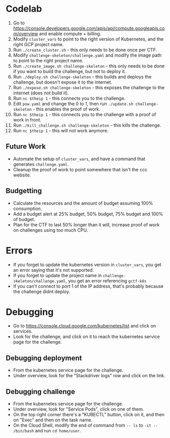 # Codelab

1. Go to https://console.developers.google.com/apis/api/compute.googleapis.com/overview and enable compute + billing.
1. Modify `cluster_vars` to point to the right version of Kubernetes, and the right GCP project name.
1. Run `./create_cluster.sh` - this only needs to be done once per CTF.
1. Modify `challenge-skeleton/challenge.yaml` and modify the image path to point to the right project name.
1. Run `./create_image.sh challenge-skeleton` - this only needs to be done if you want to build the challenge, but not to deploy it.
1. Run `./deploy.sh challenge-skeleton` - this builds and deploys the challenge, but doesn't expose it to the internet.
1. Run `./expose.sh challenge-skeleton` - this exposes the challenge to the internet (does not build it).
1. Run `nc $theip 1` - this connects you to the challenge.
1. Edit `pow.yaml` and change the 0 to 1, then run `./update.sh challenge-skeleton` - this enables the proof of work.
1. Run `nc $theip 1` - this connects you to the challenge with a proof of work in front.
1. Run `./kill_challenge.sh challenge-skeleton` - this kills the challenge.
1. Run `nc $theip 1` - this will not work anymore.

## Future Work
 - Automate the setup of `cluster_vars`, and have a command that generates `challenge.yaml`.
 - Cleanup the proof of work to point somewhere that isn't the ccc website.

## Budgetting
 - Calculate the resources and the amount of budget assuming 100% consumption.
 - Add a budget alert at 25% budget, 50% budget, 75% budget and 100% of budget.
 - Plan for the CTF to last 50% longer than it will, increase proof of work on challenges using too much CPU.

# Errors
 - If you forget to update the kubernetes version in `cluster_vars`, you get an error saying that it's not supported.
 - If you forget to update the project name in `challenge-skeleton/challenge.yaml`, you get an error referencing `gctf-k8s`
 - If you can't connect to port 1 of the IP address, that's probably because the challenge didnt deploy.

# Debugging
 - Go to https://console.cloud.google.com/kubernetes/list and click on services.
 - Look for the challenge, and click on it to reach the kubernetes service page for the challenge.

## Debugging deployment
 - From the kubernetes service page for the challenge.
 - Under overview, look for the "Stackdriver logs" row and click on the link.

## Debugging challenge
 - From the kubernetes service page for the challenge.
 - Under overview, look for "Service Pods", click on one of them.
 - On the top right corner there's a "KUBECTL" button, click on it, and then on "Exec" and then on the task name.
 - On the Cloud Shell, modify the end of command from `-- ls` to `-it -- /bin/bash` and run `cd home/user`.
